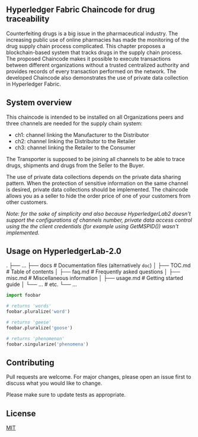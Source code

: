 ## Hyperledger Fabric Chaincode for drug traceability

Counterfeiting drugs is a big issue in the pharmaceutical industry. The increasing public use of online pharmacies has made the monitoring of the drug supply chain process complicated. This chapter proposes a blockchain-based system that tracks drugs in the supply chain process. The proposed Chaincode makes it possible to execute transactions between different organizations without a trusted centralized authority and provides records of every transaction performed on the network. The developed Chaincode also demonstrates the use of private data collection in Hyperledger Fabric.

## System overview

This chaincode is intended to be installed on all Organizations peers and three channels are needed for the supply chain system:

- ch1: channel linking the Manufacturer to the Distributor
- ch2: channel linking the Distributor to the Retailer
- ch3: channel linking the Retailer to the Consumer

The Transporter is supposed to be joining all channels to be able to trace drugs, shipments and drugs from the Seller to the Buyer. 

The use of private data collections depends on the private data sharing pattern. When the protection of sensitive information on the same channel is desired, private data collections should be implemented. The chaincode allows you as a seller to hide the order price of one of your customers from other customers. 

*Note: for the sake of simplicity and also because HyperledgerLab2 doesn't support the configurations of channels number, private data access control using the the client credentials (for example using GetMSPID()) wasn't implemented.*


## Usage on HyperledgerLab-2.0
.
├── ...
├── docs                    # Documentation files (alternatively `doc`)
│   ├── TOC.md              # Table of contents
│   ├── faq.md              # Frequently asked questions
│   ├── misc.md             # Miscellaneous information
│   ├── usage.md            # Getting started guide
│   └── ...                 # etc.
└── ...


```python
import foobar

# returns 'words'
foobar.pluralize('word')

# returns 'geese'
foobar.pluralize('goose')

# returns 'phenomenon'
foobar.singularize('phenomena')
```

## Contributing
Pull requests are welcome. For major changes, please open an issue first to discuss what you would like to change.

Please make sure to update tests as appropriate.

## License
[MIT](https://choosealicense.com/licenses/mit/)
